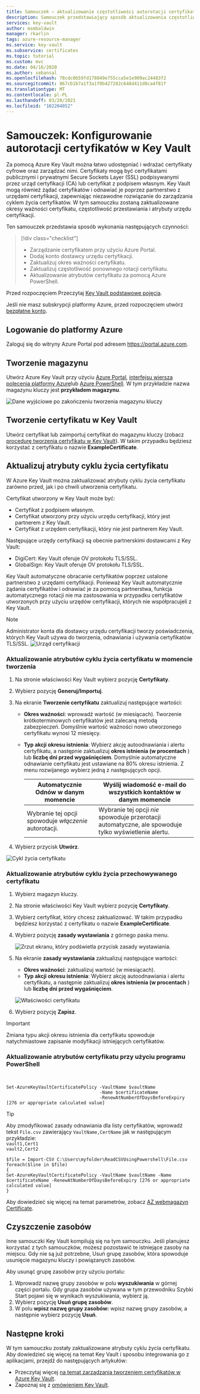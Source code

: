 ```yaml
---
title: Samouczek — aktualizowanie częstotliwości autorotacji certyfikatów w Key Vault | Microsoft Docs
description: Samouczek przedstawiający sposób aktualizowania częstotliwości autorotacji certyfikatu w Azure Key Vault przy użyciu Azure Portal
services: key-vault
author: msmbaldwin
manager: rkarlin
tags: azure-resource-manager
ms.service: key-vault
ms.subservice: certificates
ms.topic: tutorial
ms.custom: mvc
ms.date: 04/16/2020
ms.author: sebansal
ms.openlocfilehash: 78cdc0b59fd178049e755cca5e1e909ac24483f2
ms.sourcegitcommit: 867cb1b7a1f3a1f0b427282c648d411d0ca4f81f
ms.translationtype: MT
ms.contentlocale: pl-PL
ms.lasthandoff: 03/20/2021
ms.locfileid: "102204052"
---
```

# <a name="tutorial-configure-certificate-auto-rotation-in-key-vault"></a>Samouczek: Konfigurowanie autorotacji certyfikatów w Key Vault

Za pomocą Azure Key Vault można łatwo udostępniać i wdrażać certyfikaty cyfrowe oraz zarządzać nimi. Certyfikaty mogą być certyfikatami publicznymi i prywatnymi Secure Sockets Layer (SSL) podpisywanymi przez urząd certyfikacji (CA) lub certyfikat z podpisem własnym. Key Vault mogą również żądać certyfikatów i odnawiać je poprzez partnerstwo z urzędami certyfikacji, zapewniając niezawodne rozwiązanie do zarządzania cyklem życia certyfikatów. W tym samouczku zostaną zaktualizowane okresy ważności certyfikatu, częstotliwość przestawiania i atrybuty urzędu certyfikacji.

Ten samouczek przedstawia sposób wykonania następujących czynności:

> [!div class="checklist"]
> * Zarządzanie certyfikatem przy użyciu Azure Portal.
> * Dodaj konto dostawcy urzędu certyfikacji.
> * Zaktualizuj okres ważności certyfikatu.
> * Zaktualizuj częstotliwość ponownego rotacji certyfikatu.
> * Aktualizowanie atrybutów certyfikatu za pomocą Azure PowerShell.

Przed rozpoczęciem Przeczytaj [Key Vault podstawowe pojęcia](../general/basic-concepts.md).

Jeśli nie masz subskrypcji platformy Azure, przed rozpoczęciem utwórz [bezpłatne konto](https://azure.microsoft.com/free/?WT.mc_id=A261C142F).

## <a name="sign-in-to-azure"></a>Logowanie do platformy Azure

Zaloguj się do witryny Azure Portal pod adresem https://portal.azure.com.

## <a name="create-a-vault"></a>Tworzenie magazynu

Utwórz Azure Key Vault przy użyciu [Azure Portal](../general/quick-create-portal.md), [interfejsu wiersza polecenia platformy Azure](../general/quick-create-cli.md)lub [Azure PowerShell](../general/quick-create-powershell.md). W tym przykładzie nazwa magazynu kluczy jest **przykładem magazynu**.

![Dane wyjściowe po zakończeniu tworzenia magazynu kluczy](../media/certificates/tutorial-import-cert/vault-properties.png)

## <a name="create-a-certificate-in-key-vault"></a>Tworzenie certyfikatu w Key Vault

Utwórz certyfikat lub zaimportuj certyfikat do magazynu kluczy (zobacz [procedurę tworzenia certyfikatu w Key Vault](../secrets/quick-create-portal.md)). W takim przypadku będziesz korzystać z certyfikatu o nazwie **ExampleCertificate**.

## <a name="update-certificate-lifecycle-attributes"></a>Aktualizuj atrybuty cyklu życia certyfikatu

W Azure Key Vault można zaktualizować atrybuty cyklu życia certyfikatu zarówno przed, jak i po chwili utworzenia certyfikatu.

Certyfikat utworzony w Key Vault może być:

- Certyfikat z podpisem własnym.
- Certyfikat utworzony przy użyciu urzędu certyfikacji, który jest partnerem z Key Vault.
- Certyfikat z urzędem certyfikacji, który nie jest partnerem Key Vault.

Następujące urzędy certyfikacji są obecnie partnerskimi dostawcami z Key Vault:

- DigiCert: Key Vault oferuje OV protokołu TLS/SSL.
- GlobalSign: Key Vault oferuje OV protokołu TLS/SSL.

Key Vault automatyczne obracanie certyfikatów poprzez ustalone partnerstwo z urzędami certyfikacji. Ponieważ Key Vault automatycznie żądania certyfikatów i odnawiać je za pomocą partnerstwa, funkcja automatycznego rotacji nie ma zastosowania w przypadku certyfikatów utworzonych przy użyciu urzędów certyfikacji, których nie współpracujeli z Key Vault.

> [!NOTE]
> Administrator konta dla dostawcy urzędu certyfikacji tworzy poświadczenia, których Key Vault używa do tworzenia, odnawiania i używania certyfikatów TLS/SSL.
![Urząd certyfikacji](../media/certificates/tutorial-rotate-cert/cert-authority-create.png)
>

### <a name="update-certificate-lifecycle-attributes-at-the-time-of-creation"></a>Aktualizowanie atrybutów cyklu życia certyfikatu w momencie tworzenia

1. Na stronie właściwości Key Vault wybierz pozycję **Certyfikaty**.
1. Wybierz pozycję **Generuj/Importuj**.
1. Na ekranie **Tworzenie certyfikatu** zaktualizuj następujące wartości:

   - **Okres ważności**: wprowadź wartość (w miesiącach). Tworzenie krótkoterminowych certyfikatów jest zalecaną metodą zabezpieczeń. Domyślnie wartość ważności nowo utworzonego certyfikatu wynosi 12 miesięcy.
   - **Typ akcji okresu istnienia**: Wybierz akcję autoodnawiania i alertu certyfikatu, a następnie zaktualizuj **okres istnienia (w procentach** ) lub **liczbę dni przed wygaśnięciem**. Domyślnie automatyczne odnawianie certyfikatu jest ustawiane na 80% okresu istnienia. Z menu rozwijanego wybierz jedną z następujących opcji.

        |  Automatycznie Odnów w danym momencie| Wyślij wiadomość e-mail do wszystkich kontaktów w danym momencie |
        |-----------|------|
        |Wybranie tej opcji spowoduje *włączenie* autorotacji. | Wybranie tej opcji *nie* spowoduje przerotacji automatyczne, ale spowoduje tylko wyświetlenie alertu.|

1. Wybierz przycisk **Utwórz**.

![Cykl życia certyfikatu](../media/certificates/tutorial-rotate-cert/create-cert-lifecycle.png)

### <a name="update-lifecycle-attributes-of-a-stored-certificate"></a>Aktualizowanie atrybutów cyklu życia przechowywanego certyfikatu

1. Wybierz magazyn kluczy.
1. Na stronie właściwości Key Vault wybierz pozycję **Certyfikaty**.
1. Wybierz certyfikat, który chcesz zaktualizować. W takim przypadku będziesz korzystać z certyfikatu o nazwie **ExampleCertificate**.
1. Wybierz pozycję **zasady wystawiania** z górnego paska menu.

   ![Zrzut ekranu, który podświetla przycisk zasady wystawiania.](../media/certificates/tutorial-rotate-cert/cert-issuance-policy.png)

1. Na ekranie **zasady wystawiania** zaktualizuj następujące wartości:

   - **Okres ważności**: zaktualizuj wartość (w miesiącach).
   - **Typ akcji okresu istnienia**: Wybierz akcję autoodnawiania i alertu certyfikatu, a następnie zaktualizuj **okres istnienia (w procentach** ) lub **liczbę dni przed wygaśnięciem**.

   ![Właściwości certyfikatu](../media/certificates/tutorial-rotate-cert/cert-policy-change.png)

1. Wybierz pozycję **Zapisz**.

> [!IMPORTANT]
> Zmiana typu akcji okresu istnienia dla certyfikatu spowoduje natychmiastowe zapisanie modyfikacji istniejących certyfikatów.


### <a name="update-certificate-attributes-by-using-powershell"></a>Aktualizowanie atrybutów certyfikatu przy użyciu programu PowerShell

```azurepowershell


Set-AzureKeyVaultCertificatePolicy -VaultName $vaultName 
                                   -Name $certificateName 
                                   -RenewAtNumberOfDaysBeforeExpiry [276 or appropriate calculated value]
```

> [!TIP]
> Aby zmodyfikować zasady odnawiania dla listy certyfikatów, wprowadź tekst `File.csv` zawierający `VaultName,CertName` jak w następującym przykładzie:
> <br/>
 `vault1,Cert1` <br/>
>  `vault2,Cert2`
>
>  ```azurepowershell
>  $file = Import-CSV C:\Users\myfolder\ReadCSVUsingPowershell\File.csv 
> foreach($line in $file)
> {
> Set-AzureKeyVaultCertificatePolicy -VaultName $vaultName -Name $certificateName -RenewAtNumberOfDaysBeforeExpiry [276 or appropriate calculated value]
> }
>  ```
> 
Aby dowiedzieć się więcej na temat parametrów, zobacz [AZ webmagazyn Certificate](/cli/azure/keyvault/certificate#az-keyvault-certificate-set-attributes).

## <a name="clean-up-resources"></a>Czyszczenie zasobów

Inne samouczki Key Vault kompilują się na tym samouczku. Jeśli planujesz korzystać z tych samouczków, możesz pozostawić te istniejące zasoby na miejscu.
Gdy nie są już potrzebne, Usuń grupę zasobów, która spowoduje usunięcie magazynu kluczy i powiązanych zasobów.

Aby usunąć grupę zasobów przy użyciu portalu:

1. Wprowadź nazwę grupy zasobów w polu **wyszukiwania** w górnej części portalu. Gdy grupa zasobów używana w tym przewodniku Szybki Start pojawi się w wynikach wyszukiwania, wybierz ją.
1. Wybierz pozycję **Usuń grupę zasobów**.
1. W polu **wpisz nazwę grupy zasobów:** wpisz nazwę grupy zasobów, a następnie wybierz pozycję **Usuń**.


## <a name="next-steps"></a>Następne kroki

W tym samouczku zostały zaktualizowane atrybuty cyklu życia certyfikatu. Aby dowiedzieć się więcej na temat Key Vault i sposobu integrowania go z aplikacjami, przejdź do następujących artykułów:

- Przeczytaj więcej [na temat zarządzania tworzeniem certyfikatów w Azure Key Vault](./create-certificate-scenarios.md).
- Zapoznaj się z [omówieniem Key Vault](../general/overview.md).
